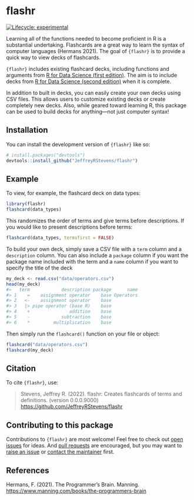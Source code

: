 
<!-- README.md is generated from README.Rmd. Please edit that file -->

# flashr

<!-- badges: start -->

[![Lifecycle:
experimental](https://img.shields.io/badge/lifecycle-experimental-orange.svg)](https://lifecycle.r-lib.org/articles/stages.html#experimental)
<!-- badges: end -->

Learning all of the functions needed to become proficient in R is a
substantial undertaking. Flashcards are a great way to learn the syntax
of computer languages (Hermans 2021). The goal of `{flashr}` is to
provide a quick way to view decks of flashcards.

`{flashr}` includes existing flashcard decks, including functions and
arguments from [R for Data Science (first
edition)](https://r4ds.had.co.nz/). The aim is to include decks from [R
for Data Science (second edition)](https://r4ds.hadley.nz) when it is
complete.

In addition to built in decks, you can easily create your own decks
using CSV files. This allows users to customize existing decks or create
completely new decks. Also, while geared toward learning R, this package
can be used to build decks for anything—not just computer syntax!

## Installation

You can install the development version of `{flashr}` like so:

``` r
# install.packages("devtools")
devtools::install_github("JeffreyRStevens/flashr")
```

## Example

To view, for example, the flashcard deck on data types:

``` r
library(flashr)
flashcard(data_types)
```

This randomizes the order of terms and give terms before descriptions.
If you would like to present descriptions before terms:

``` r
flashcard(data_types, termsfirst = FALSE)
```

To build your own deck, simply save a CSV file with a `term` column and
a `description` column. You can also include a `package` column if you
want the package name included with the term and a `name` column if you
want to specify the title of the deck

``` r
my_deck <- read.csv("data/operators.csv")
head(my_deck)
#>   term            description package      name
#> 1    =    assignment operator    base Operators
#> 2   <-    assignment operator    base          
#> 3   |> pipe operator (base R)    base          
#> 4    +               addition    base          
#> 5    -            subtraction    base          
#> 6    *         multiplication    base
```

Then simply run the `flashcard()` function on your file or object:

``` r
flashcard("data/operators.csv")
flashcard(my_deck)
```

## Citation

To cite `{flashr}`, use:

> Stevens, Jeffrey R. (2022). flashr: Creates flashcards of terms and
> definitions. (version 0.0.0.9000)
> <https://github.com/JeffreyRStevens/flashr>

## Contributing to this package

Contributions to `{flashr}` are most welcome! Feel free to check out
[open issues](https://github.com/JeffreyRStevens/flashr/issues) for
ideas. And [pull
requests](https://github.com/JeffreyRStevens/flashr/pulls) are
encouraged, but you may want to [raise an
issue](https://github.com/JeffreyRStevens/flashr/issues) or [contact the
maintainer](mailto:jeffrey.r.stevens@protonmail.com) first.

## References

Hermans, F. (2021). The Programmer’s Brain. Manning.
<https://www.manning.com/books/the-programmers-brain>
